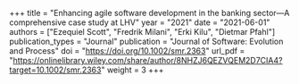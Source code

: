 +++
title = "Enhancing agile software development in the banking sector—A comprehensive case study at LHV"
year = "2021"
date = "2021-06-01"
authors = ["Ezequiel Scott", "Fredrik Milani", "Erki Kilu", "Dietmar Pfahl"]
publication_types = "Journal"
publication = "Journal of Software: Evolution and Process"
doi = "https://doi.org/10.1002/smr.2363"
url_pdf = "https://onlinelibrary.wiley.com/share/author/8NHZJ6QEZVQEM2D7CIA4?target=10.1002/smr.2363"
weight = 3
+++

